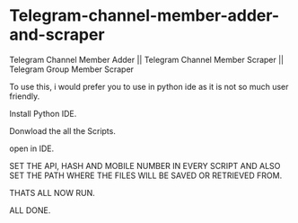 # Telegram-channel-member-adder-and-scraper
Telegram Channel Member Adder || Telegram Channel Member Scraper || Telegram Group Member Scraper

To use this,
i would prefer you to use in python ide as it is not so much user friendly.

Install Python IDE. 

Donwload the all the Scripts. 

open in IDE. 

SET THE API, HASH AND MOBILE NUMBER IN EVERY SCRIPT AND ALSO SET THE PATH WHERE THE FILES WILL BE SAVED OR  RETRIEVED FROM.

THATS ALL NOW RUN. 

ALL DONE.

